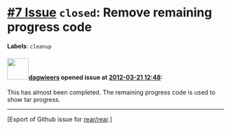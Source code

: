 [\#7 Issue](https://github.com/rear/rear/issues/7) `closed`: Remove remaining progress code
===========================================================================================

**Labels**: `cleanup`

#### <img src="https://avatars.githubusercontent.com/u/388198?u=0732dee3fe5002278cfbf40359ec431bdcf5f06c&v=4" width="50">[dagwieers](https://github.com/dagwieers) opened issue at [2012-03-21 12:48](https://github.com/rear/rear/issues/7):

This has almost been completed. The remaining progress code is used to
show tar progress.

------------------------------------------------------------------------

\[Export of Github issue for
[rear/rear](https://github.com/rear/rear).\]
